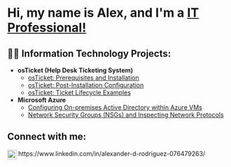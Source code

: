 <h1>Hi, my name is Alex, and I'm a <a href="https://www.linkedin.com/in/alexander-d-rodriguez-076479263/">IT Professional!</a></h1>

<h2>👨‍💻 Information Technology Projects:</h2>

- <b>osTicket (Help Desk Ticketing System)</b>
  - [osTicket: Prerequisites and Installation](https://github.com/alexanderdrodriguez/osticket-prereqs)
  - [osTicket: Post-Installation Configuration](https://github.com/alexanderdrodriguez/post-install-config)
  - [osTicket: Ticket Lifecycle Examples](https://github.com/alexanderdrodriguez/ticket-lifecycle)
- <b>Microsoft Azure</b>
  - [Configuring On-premises Active Directory within Azure VMs](https://github.com/alexanderdrodriguez/configure-ad)
  - [Network Security Groups (NSGs) and Inspecting Network Protocols](https://github.com/alexanderdrodriguez/azure-network-protocols)

<h2>Connect with me:</h2>


<img align="left" alt="Josh | LinkedIn" width="22px" src="https://cdn.jsdelivr.net/npm/simple-icons@v3/icons/linkedin.svg" />
 https://www.linkedin.com/in/alexander-d-rodriguez-076479263/
